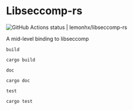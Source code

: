 # Libseccomp-rs
![GitHub Actions status | lemonhx/libseccomp-rs](https://github.com/lemonhx/libseccomp-rs/workflows/Rust/badge.svg)


A mid-level binding to libseccomp

`build`
```
cargo build
```
`doc`
```
cargo doc
```
`test`
```
cargo test
```